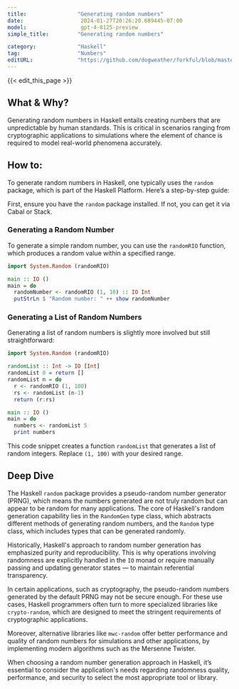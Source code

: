 ```yaml
---
title:                "Generating random numbers"
date:                  2024-01-27T20:26:20.689445-07:00
model:                 gpt-4-0125-preview
simple_title:         "Generating random numbers"

category:             "Haskell"
tag:                  "Numbers"
editURL:              "https://github.com/dogweather/forkful/blob/master/content/en/haskell/generating-random-numbers.md"
---
```


{{< edit_this_page >}}

## What & Why?

Generating random numbers in Haskell entails creating numbers that are unpredictable by human standards. This is critical in scenarios ranging from cryptographic applications to simulations where the element of chance is required to model real-world phenomena accurately.

## How to:

To generate random numbers in Haskell, one typically uses the `random` package, which is part of the Haskell Platform. Here’s a step-by-step guide:

First, ensure you have the `random` package installed. If not, you can get it via Cabal or Stack.

### Generating a Random Number

To generate a simple random number, you can use the `randomRIO` function, which produces a random value within a specified range.

```Haskell
import System.Random (randomRIO)

main :: IO ()
main = do
  randomNumber <- randomRIO (1, 10) :: IO Int
  putStrLn $ "Random number: " ++ show randomNumber
```

### Generating a List of Random Numbers

Generating a list of random numbers is slightly more involved but still straightforward:

```Haskell
import System.Random (randomRIO)

randomList :: Int -> IO [Int]
randomList 0 = return []
randomList n = do
  r <- randomRIO (1, 100)
  rs <- randomList (n-1)
  return (r:rs)

main :: IO ()
main = do
  numbers <- randomList 5
  print numbers
```

This code snippet creates a function `randomList` that generates a list of random integers. Replace `(1, 100)` with your desired range.

## Deep Dive

The Haskell `random` package provides a pseudo-random number generator (PRNG), which means the numbers generated are not truly random but can appear to be random for many applications. The core of Haskell's random generation capability lies in the `RandomGen` type class, which abstracts different methods of generating random numbers, and the `Random` type class, which includes types that can be generated randomly.

Historically, Haskell's approach to random number generation has emphasized purity and reproducibility. This is why operations involving randomness are explicitly handled in the `IO` monad or require manually passing and updating generator states — to maintain referential transparency.

In certain applications, such as cryptography, the pseudo-random numbers generated by the default PRNG may not be secure enough. For these use cases, Haskell programmers often turn to more specialized libraries like `crypto-random`, which are designed to meet the stringent requirements of cryptographic applications.

Moreover, alternative libraries like `mwc-random` offer better performance and quality of random numbers for simulations and other applications, by implementing modern algorithms such as the Mersenne Twister.

When choosing a random number generation approach in Haskell, it’s essential to consider the application's needs regarding randomness quality, performance, and security to select the most appropriate tool or library.
